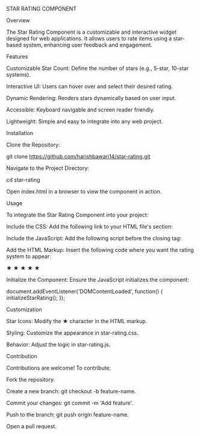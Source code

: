 STAR RATING COMPONENT

Overview

The Star Rating Component is a customizable and interactive widget designed for web applications. It allows users to rate items using a star-based system, enhancing user feedback and engagement.

Features

Customizable Star Count: Define the number of stars (e.g., 5-star, 10-star systems).

Interactive UI: Users can hover over and select their desired rating.

Dynamic Rendering: Renders stars dynamically based on user input.

Accessible: Keyboard navigable and screen reader friendly.

Lightweight: Simple and easy to integrate into any web project.

Installation

Clone the Repository:

git clone https://github.com/harishbawari14/star-rating.git

Navigate to the Project Directory:

cd star-rating

Open index.html in a browser to view the component in action.

Usage

To integrate the Star Rating Component into your project:

Include the CSS:
Add the following link to your HTML file's <head> section:

<link rel="stylesheet" href="star-rating.css">

Include the JavaScript:
Add the following script before the closing </body> tag:

<script src="star-rating.js"></script>

Add the HTML Markup:
Insert the following code where you want the rating system to appear:

<div class="star-rating" data-rating="0">
    <span class="star" data-value="1">&#9733;</span>
    <span class="star" data-value="2">&#9733;</span>
    <span class="star" data-value="3">&#9733;</span>
    <span class="star" data-value="4">&#9733;</span>
    <span class="star" data-value="5">&#9733;</span>
</div>

Initialize the Component:
Ensure the JavaScript initializes the component:

document.addEventListener('DOMContentLoaded', function() {
    initializeStarRating();
});

Customization

Star Icons: Modify the &#9733; character in the HTML markup.

Styling: Customize the appearance in star-rating.css.

Behavior: Adjust the logic in star-rating.js.

Contribution

Contributions are welcome! To contribute:

Fork the repository.

Create a new branch: git checkout -b feature-name.

Commit your changes: git commit -m 'Add feature'.

Push to the branch: git push origin feature-name.

Open a pull request.
